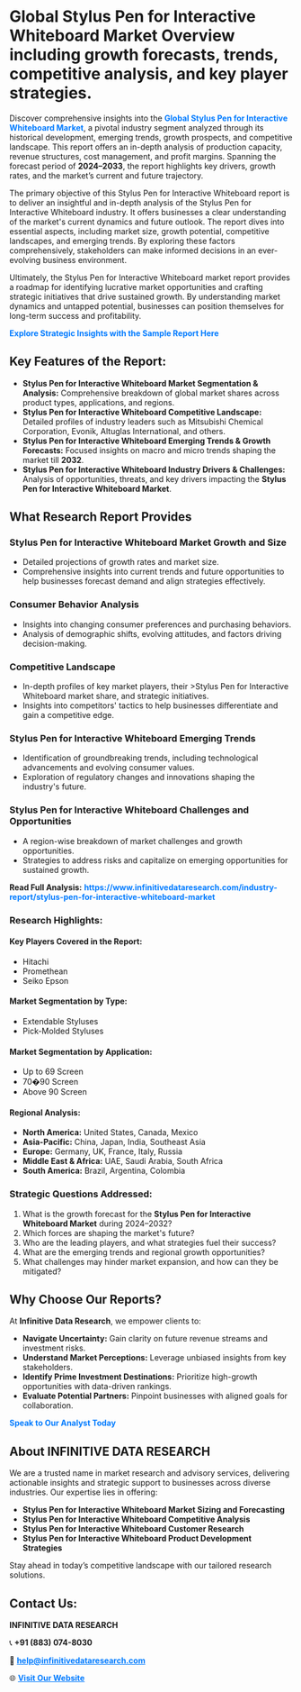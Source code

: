 <h1>Global Stylus Pen for Interactive Whiteboard Market Overview including growth forecasts, trends, competitive analysis, and key player strategies.</h1>
<p>
Discover comprehensive insights into the 
<a href="https://www.infinitivedataresearch.com/industry-report/stylus-pen-for-interactive-whiteboard-market" rel="dofollow" style="color: #007BFF; text-decoration: none;"><strong>Global Stylus Pen for Interactive Whiteboard Market</strong></a>, a pivotal industry segment analyzed through its historical development, emerging trends, growth prospects, and competitive landscape. This report offers an in-depth analysis of production capacity, revenue structures, cost management, and profit margins. Spanning the forecast period of <strong>2024–2033</strong>, the report highlights key drivers, growth rates, and the market’s current and future trajectory.
</p>
<p>
The primary objective of this Stylus Pen for Interactive Whiteboard report is to deliver an insightful and in-depth analysis of the Stylus Pen for Interactive Whiteboard industry. It offers businesses a clear understanding of the market's current dynamics and future outlook. The report dives into essential aspects, including market size, growth potential, competitive landscapes, and emerging trends. By exploring these factors comprehensively, stakeholders can make informed decisions in an ever-evolving business environment.
</p>
<p>
Ultimately, the Stylus Pen for Interactive Whiteboard market report provides a roadmap for identifying lucrative market opportunities and crafting strategic initiatives that drive sustained growth. By understanding market dynamics and untapped potential, businesses can position themselves for long-term success and profitability.
</p>
<p>
<a href="https://www.infinitivedataresearch.com/request-sample/reportId=107110" style="color: #007BFF; text-decoration: none;"><strong>Explore Strategic Insights with the Sample Report Here</strong></a>
</p>

<h2>Key Features of the Report:</h2>
<ul>
<li><strong>Stylus Pen for Interactive Whiteboard Market Segmentation & Analysis:</strong> Comprehensive breakdown of global market shares across product types, applications, and regions.</li>
<li><strong>Stylus Pen for Interactive Whiteboard Competitive Landscape:</strong> Detailed profiles of industry leaders such as Mitsubishi Chemical Corporation, Evonik, Altuglas International, and others.</li>
<li><strong>Stylus Pen for Interactive Whiteboard Emerging Trends & Growth Forecasts:</strong> Focused insights on macro and micro trends shaping the market till <strong>2032</strong>.</li>
<li><strong>Stylus Pen for Interactive Whiteboard Industry Drivers & Challenges:</strong> Analysis of opportunities, threats, and key drivers impacting the <strong>Stylus Pen for Interactive Whiteboard Market</strong>.</li>
</ul>

<h2>What Research Report Provides</h2>
<h3>Stylus Pen for Interactive Whiteboard Market Growth and Size</h3>
<ul>
<li>Detailed projections of growth rates and market size.</li>
<li>Comprehensive insights into current trends and future opportunities to help businesses forecast demand and align strategies effectively.</li>
</ul>

<h3>Consumer Behavior Analysis</h3>
<ul>
<li>Insights into changing consumer preferences and purchasing behaviors.</li>
<li>Analysis of demographic shifts, evolving attitudes, and factors driving decision-making.</li>
</ul>

<h3>Competitive Landscape</h3>
<ul>
<li>In-depth profiles of key market players, their >Stylus Pen for Interactive Whiteboard market share, and strategic initiatives.</li>
<li>Insights into competitors' tactics to help businesses differentiate and gain a competitive edge.</li>
</ul>

<h3>Stylus Pen for Interactive Whiteboard Emerging Trends</h3>
<ul>
<li>Identification of groundbreaking trends, including technological advancements and evolving consumer values.</li>
<li>Exploration of regulatory changes and innovations shaping the industry's future.</li>
</ul>

<h3>Stylus Pen for Interactive Whiteboard Challenges and Opportunities</h3>
<ul>
<li>A region-wise breakdown of market challenges and growth opportunities.</li>
<li>Strategies to address risks and capitalize on emerging opportunities for sustained growth.</li>
</ul>
<p><strong>Read Full Analysis:</strong> <a href="https://www.infinitivedataresearch.com/industry-report/stylus-pen-for-interactive-whiteboard-market" rel="dofollow" style="color: #007BFF; text-decoration: none;"><strong>https://www.infinitivedataresearch.com/industry-report/stylus-pen-for-interactive-whiteboard-market</strong></a></p>
<h3>Research Highlights:</h3>
<h4>Key Players Covered in the Report:</h4>
<ul><li>Hitachi</li><li>Promethean</li><li>Seiko Epson</li></ul>
<h4>Market Segmentation by Type:</h4>
<ul><li>Extendable Styluses</li><li>Pick-Molded Styluses</li></ul>
<h4>Market Segmentation by Application:</h4>
<ul><li>Up to 69 Screen</li><li>70�90 Screen</li><li>Above 90 Screen</li></ul>

<h4>Regional Analysis:</h4>
<ul>
<li><strong>North America:</strong> United States, Canada, Mexico</li>
<li><strong>Asia-Pacific:</strong> China, Japan, India, Southeast Asia</li>
<li><strong>Europe:</strong> Germany, UK, France, Italy, Russia</li>
<li><strong>Middle East & Africa:</strong> UAE, Saudi Arabia, South Africa</li>
<li><strong>South America:</strong> Brazil, Argentina, Colombia</li>
</ul>

<h3>Strategic Questions Addressed:</h3>
<ol>
<li>What is the growth forecast for the <strong>Stylus Pen for Interactive Whiteboard Market</strong> during 2024–2032?</li>
<li>Which forces are shaping the market's future?</li>
<li>Who are the leading players, and what strategies fuel their success?</li>
<li>What are the emerging trends and regional growth opportunities?</li>
<li>What challenges may hinder market expansion, and how can they be mitigated?</li>
</ol>

<h2>Why Choose Our Reports?</h2>
<p>At <strong>Infinitive Data Research</strong>, we empower clients to:</p>
<ul>
<li><strong>Navigate Uncertainty:</strong> Gain clarity on future revenue streams and investment risks.</li>
<li><strong>Understand Market Perceptions:</strong> Leverage unbiased insights from key stakeholders.</li>
<li><strong>Identify Prime Investment Destinations:</strong> Prioritize high-growth opportunities with data-driven rankings.</li>
<li><strong>Evaluate Potential Partners:</strong> Pinpoint businesses with aligned goals for collaboration.</li>
</ul>
<p><a href="https://www.infinitivedataresearch.com/industry-report/stylus-pen-for-interactive-whiteboard-market" rel="dofollow" style="color: #007BFF; text-decoration: none;"><strong>Speak to Our Analyst Today</strong></a></p>

<h2>About INFINITIVE DATA RESEARCH</h2>
<p>We are a trusted name in market research and advisory services, delivering actionable insights and strategic support to businesses across diverse industries. Our expertise lies in offering:</p>
<ul>
<li><strong>Stylus Pen for Interactive Whiteboard Market Sizing and Forecasting</strong></li>
<li><strong>Stylus Pen for Interactive Whiteboard Competitive Analysis</strong></li>
<li><strong>Stylus Pen for Interactive Whiteboard Customer Research</strong></li>
<li><strong>Stylus Pen for Interactive Whiteboard Product Development Strategies</strong></li>
</ul>
<p>Stay ahead in today’s competitive landscape with our tailored research solutions.</p>

<h2>Contact Us:</h2>
<p><strong>INFINITIVE DATA RESEARCH</strong></p>
<p>📞 <strong>+91 (883) 074-8030</strong></p>
<p>📧 <strong><a href="mailto:help@infinitivedataresearch.com" style="color: #007BFF;">help@infinitivedataresearch.com</a></strong></p>
<p>🌐 <strong><a href="https://www.infinitivedataresearch.com" rel="dofollow" style="color: #007BFF;">Visit Our Website</a></strong></p>